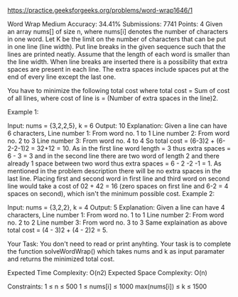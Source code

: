 
https://practice.geeksforgeeks.org/problems/word-wrap1646/1

Word Wrap 
Medium Accuracy: 34.41% Submissions: 7741 Points: 4
Given an array nums[] of size n, where nums[i] denotes the number of characters in one word. Let K be the limit on the number of characters that can be put in one line (line width). Put line breaks in the given sequence such that the lines are printed neatly.
Assume that the length of each word is smaller than the line width. When line breaks are inserted there is a possibility that extra spaces are present in each line. The extra spaces include spaces put at the end of every line except the last one. 

You have to minimize the following total cost where total cost = Sum of cost of all lines, where cost of line is = (Number of extra spaces in the line)2.

Example 1:

Input: nums = {3,2,2,5}, k = 6
Output: 10
Explanation: Given a line can have 6
characters,
Line number 1: From word no. 1 to 1
Line number 2: From word no. 2 to 3
Line number 3: From word no. 4 to 4
So total cost = (6-3)2 + (6-2-2-1)2 = 32+12 = 10.
As in the first line word length = 3 thus
extra spaces = 6 - 3 = 3 and in the second line
there are two word of length 2 and there already
1 space between two word thus extra spaces
= 6 - 2 -2 -1 = 1. As mentioned in the problem
description there will be no extra spaces in
the last line. Placing first and second word
in first line and third word on second line
would take a cost of 02 + 42 = 16 (zero spaces
on first line and 6-2 = 4 spaces on second),
which isn't the minimum possible cost.
Example 2:

Input: nums = {3,2,2}, k = 4
Output: 5
Explanation: Given a line can have 4 
characters,
Line number 1: From word no. 1 to 1
Line number 2: From word no. 2 to 2
Line number 3: From word no. 3 to 3
Same explaination as above total cost
= (4 - 3)2 + (4 - 2)2 = 5.

Your Task:
You don't need to read or print anyhting. Your task is to complete the function solveWordWrap() which takes nums and k as input paramater and returns the minimized total cost.
 

Expected Time Complexity: O(n2)
Expected Space Complexity: O(n)
 

Constraints:
1 ≤ n ≤ 500
1 ≤ nums[i] ≤ 1000
max(nums[i]) ≤ k ≤ 1500